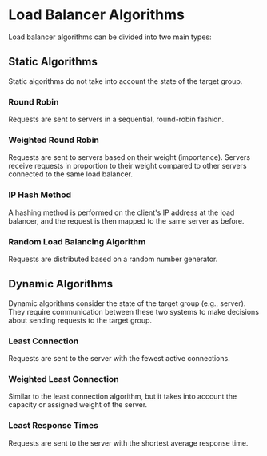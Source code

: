 # Load Balancer Algorithms

Load balancer algorithms can be divided into two main types:

## Static Algorithms

Static algorithms do not take into account the state of the target group.

### Round Robin

Requests are sent to servers in a sequential, round-robin fashion.

### Weighted Round Robin

Requests are sent to servers based on their weight (importance). Servers receive requests in proportion to their weight compared to other servers connected to the same load balancer.

### IP Hash Method

A hashing method is performed on the client's IP address at the load balancer, and the request is then mapped to the same server as before.

### Random Load Balancing Algorithm

Requests are distributed based on a random number generator.

## Dynamic Algorithms

Dynamic algorithms consider the state of the target group (e.g., server). They require communication between these two systems to make decisions about sending requests to the target group.

### Least Connection

Requests are sent to the server with the fewest active connections.

### Weighted Least Connection

Similar to the least connection algorithm, but it takes into account the capacity or assigned weight of the server.

### Least Response Times

Requests are sent to the server with the shortest average response time.
